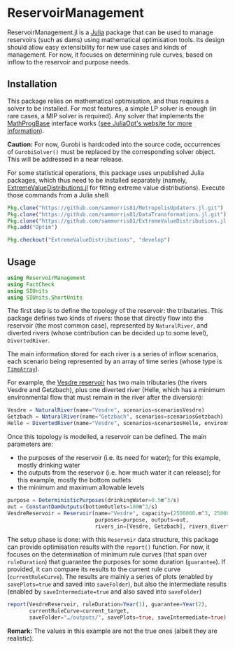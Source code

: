 # ReservoirManagement

ReservoirManagement.jl is a [Julia](http://julialang.org/) package that can be used to manage reservoirs (such as dams) using mathematical optimisation tools. Its design should allow easy extensibility for new use cases and kinds of management. For now, it focuses on determining rule curves, based on inflow to the reservoir and purpose needs. 

## Installation

This package relies on mathematical optimisation, and thus requires a solver to be installed. For most features, a simple LP solver is enough (in rare cases, a MIP solver is required). Any solver that implements the [MathProgBase](https://github.com/JuliaOpt/MathProgBase.jl) interface works ([see JuliaOpt's website for more information](http://www.juliaopt.org/)).

**Caution:** For now, Gurobi is hardcoded into the source code, occurrences of `GurobiSolver()` must be replaced by the corresponding solver object. This will be addressed in a near release. 

For some statistical operations, this package uses unpublished Julia packages, which thus need to be installed separately (namely, [ExtremeValueDistributions.jl](https://github.com/sammorris81/ExtremeValueDistributions.jl/tree/develop) for fitting extreme value distributions). Execute those commands from a Julia shell: 

```Julia
Pkg.clone("https://github.com/sammorris81/MetropolisUpdaters.jl.git")
Pkg.clone("https://github.com/sammorris81/DataTransformations.jl.git")
Pkg.clone("https://github.com/sammorris81/ExtremeValueDistributions.jl.git")
Pkg.add("Optim")

Pkg.checkout("ExtremeValueDistributions", "develop")
```

## Usage

```Julia
using ReservoirManagement
using FactCheck
using SIUnits
using SIUnits.ShortUnits
```

The first step is to define the topology of the reservoir: the tributaries. This package defines two kinds of rivers: those that directly flow into the reservoir (the most common case), represented by `NaturalRiver`, and diverted rivers (whose contribution can be decided up to some level), `DivertedRiver`. 

The main information stored for each river is a series of inflow scenarios, each scenario being represented by an array of time series (whose type is [`TimeArray`](https://github.com/JuliaStats/TimeSeries.jl/)). 

For example, the [Vesdre reservoir](https://en.wikipedia.org/wiki/Lake_Eupen) has two main tributaries (the rivers Vesdre and Getzbach), plus one diverted river (Helle, which has a minimum environmental flow that must remain in the river after the diversion): 

```Julia
Vesdre = NaturalRiver(name="Vesdre", scenarios=scenariosVesdre)
Getzbach = NaturalRiver(name="Getzbach", scenarios=scenariosGetzbach)
Helle = DivertedRiver(name="Vesdre", scenarios=scenariosHelle, environmental_flow=0.5m^3/s, maximum_flow=15.0m^3/s)
```

Once this topology is modelled, a reservoir can be defined. The main parameters are: 

  * the purposes of the reservoir (i.e. its need for water); for this example, mostly drinking water
  * the outputs from the reservoir (i.e. how much water it can release); for this example, mostly the bottom outlets
  * the minimum and maximum allowable levels

```Julia
purpose = DeterministicPurposes(drinkingWater=0.5m^3/s)
out = ConstantDamOutputs(bottomOutlets=100m^3/s)
VesdreReservoir = Reservoir(name="Vesdre", capacity=(2500000.m^3, 25000000.m^3),
                            purposes=purpose, outputs=out, 
                            rivers_in=[Vesdre, Getzbach], rivers_diverted=[Helle])
```

The setup phase is done: with this `Reservoir` data structure, this package can provide optimisation results with the `report()` function. For now, it focuses on the determination of minimum rule curves (that span over `ruleDuration`) that guarantee the purposes for some duration (`guarantee`). If provided, it can compare its results to the current rule curve (`currentRuleCurve`). The results are mainly a series of plots (enabled by `savePlots=true` and saved into `saveFolder`), but also the intermediate results (enabled by `saveIntermediate=true` and also saved into `saveFolder`)

```Julia
report(VesdreReservoir, ruleDuration=Year(1), guarantee=Year(2), 
       currentRuleCurve=current_target,
       saveFolder="…/outputs/", savePlots=true, saveIntermediate=true)
```

**Remark:** The values in this example are not the true ones (albeit they are realistic). 

